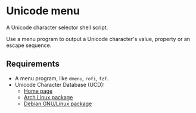 # Unicode menu

A Unicode character selector shell script.

Use a menu program to output a Unicode character's value, property or an escape sequence.

## Requirements

-   A menu program, like `dmenu`, `rofi`, `fzf`.
-   Unicode Character Database (UCD):
    -   [Home page](https://www.unicode.org/ucd/)
    -   [Arch Linux package](https://archlinux.org/packages/extra/any/unicode-character-database/)
    -   [Debian GNU/Linux package](https://packages.debian.org/bullseye/unicode-data)
